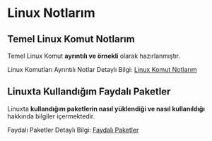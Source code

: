 # Linux Notlarım

## Temel Linux Komut Notlarım
Temel Linux Komut **ayrıntılı ve örnekli** olarak hazırlanmıştır.
 
Linux Komutları Ayrıntılı Notlar Detaylı Bilgi: [Linux Komut Notlarım](https://github.com/kaankaltakkiran/Linux_notlarim/tree/main/linux_notlar%C4%B1m/komut_notlar%C4%B1m)

## Linuxta Kullandığım Faydalı Paketler
Linuxta **kullandığım paketlerin nasıl yüklendiği ve nasıl kullanıldığı**  hakkında bilgiler içermektedir.
 
Faydalı Paketler Detaylı Bilgi: [Faydalı Paketler](https://github.com/kaankaltakkiran/Linux_notlarim/tree/main/linux_notlar%C4%B1m/faydal%C4%B1_paketler)



